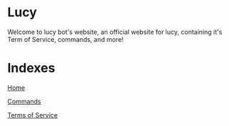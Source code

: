 # Lucy
Welcome to lucy bot's website, an official website for lucy, containing it's Term of Service, commands, and more!

# Indexes

[Home](https://lucy-bot.github.io)

[Commands](https://lucy-bot.github.io/commands)

[Terms of Service](https://lucy-bot.github.io/tos)

